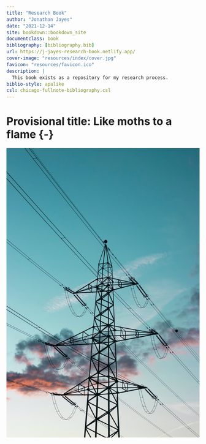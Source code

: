 ```yaml
--- 
title: "Research Book"
author: "Jonathan Jayes"
date: "2021-12-14"
site: bookdown::bookdown_site
documentclass: book
bibliography: [bibliography.bib]
url: https://j-jayes-research-book.netlify.app/
cover-image: "resources/index/cover.jpg"
favicon: "resources/favicon.ico"
description: |
  This book exists as a repository for my research process.
biblio-style: apalike
csl: chicago-fullnote-bibliography.csl
---
```


# Provisional title: Like moths to a flame {-}

![](resources/index/cover-3.jpg)
